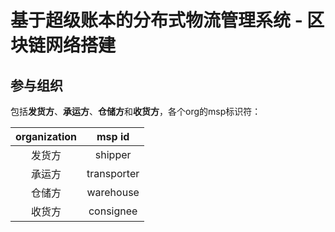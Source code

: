 # 基于超级账本的分布式物流管理系统 - 区块链网络搭建

## 参与组织

包括**发货方**、**承运方**、**仓储方**和**收货方**，各个org的msp标识符：

| organization |   msp id    |
| :----------: | :---------: |
|    发货方    |   shipper   |
|    承运方    | transporter |
|    仓储方    |  warehouse  |
|    收货方    |  consignee  |

